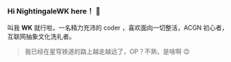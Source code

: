 ### Hi NightingaleWK here！ 👋

叫我 **WK** 就行啦，一名精力充沛的 coder ，喜欢面向一切整活，ACGN 初心者，互联网抽象文化洗礼者。

> 我已经在星穹铁道的路上越走越远了，OP？不熟，是啥啊 😊
